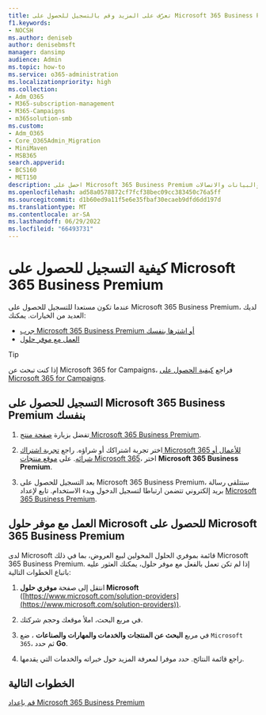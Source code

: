 ```yaml
---
title: تعرّف على المزيد وقم بالتسجيل للحصول على Microsoft 365 Business Premium.
f1.keywords:
- NOCSH
ms.author: deniseb
author: denisebmsft
manager: dansimp
audience: Admin
ms.topic: how-to
ms.service: o365-administration
ms.localizationpriority: high
ms.collection:
- Adm_O365
- M365-subscription-management
- M365-Campaigns
- m365solution-smb
ms.custom:
- Adm_O365
- Core_O365Admin_Migration
- MiniMaven
- MSB365
search.appverid:
- BCS160
- MET150
description: احصل على Microsoft 365 Business Premium حتى تتمكن من حماية شركتك من تهديدات الأمان عبر الإنترنت للأجهزة والبريد الإلكتروني والبيانات والاتصالات.
ms.openlocfilehash: ad58a0578872cf7fcf38bec09cc383450c76a5ff
ms.sourcegitcommit: d1b60ed9a11f5e6e35fbaf30ecaeb9dfd6dd197d
ms.translationtype: MT
ms.contentlocale: ar-SA
ms.lasthandoff: 06/29/2022
ms.locfileid: "66493731"
---
```

# <a name="how-to-sign-up-for-microsoft-365-business-premium"></a>كيفية التسجيل للحصول على Microsoft 365 Business Premium

عندما تكون مستعدا للتسجيل للحصول على Microsoft 365 Business Premium، لديك العديد من الخيارات. يمكنك:

- [جرب Microsoft 365 Business Premium أو اشترها بنفسك](#sign-up-for-microsoft-365-business-premium-on-your-own)
- [العمل مع موفر حلول](#work-with-a-microsoft-solution-provider-to-get-microsoft-365-business-premium)

> [!TIP]
> إذا كنت تبحث عن Microsoft 365 for Campaigns، فراجع [كيفية الحصول على Microsoft 365 for Campaigns](get-microsoft-365-campaigns.md).

## <a name="sign-up-for-microsoft-365-business-premium-on-your-own"></a>التسجيل للحصول على Microsoft 365 Business Premium بنفسك

1. تفضل بزيارة [صفحة منتج Microsoft 365 Business Premium](https://www.microsoft.com/en-us/microsoft-365/business/microsoft-365-business-premium?activetab=pivot%3aoverviewtab).

2. اختر تجربة اشتراكك أو شراؤه. راجع [تجربة اشتراك Microsoft 365 للأعمال أو شرائه](../commerce/try-or-buy-microsoft-365.md). على [موقع منتجات Microsoft 365](https://www.aka.ms/office365signup)، اختر **Microsoft 365 Business Premium**.

3. بعد التسجيل للحصول على Microsoft 365 Business Premium، ستتلقى رسالة بريد إلكتروني تتضمن ارتباطا لتسجيل الدخول وبدء الاستخدام. تابع لإعداد [Microsoft 365 Business Premium](m365bp-setup.md).

## <a name="work-with-a-microsoft-solution-provider-to-get-microsoft-365-business-premium"></a>العمل مع موفر حلول Microsoft للحصول على Microsoft 365 Business Premium

لدى Microsoft قائمة بموفري الحلول المخولين لبيع العروض، بما في ذلك Microsoft 365 Business Premium. إذا لم تكن تعمل بالفعل مع موفر حلول، يمكنك العثور عليه باتباع الخطوات التالية: 

1. انتقل إلى صفحة **موفري حلول Microsoft** ([https://www.microsoft.com/solution-providers](https://www.microsoft.com/solution-providers)).
 
2. في مربع البحث، املأ موقعك وحجم شركتك. 

3. في مربع **البحث عن المنتجات والخدمات والمهارات والصناعات** ، ضع `Microsoft 365`، ثم حدد **Go**.

4. راجع قائمة النتائج. حدد موفرا لمعرفة المزيد حول خبراته والخدمات التي يقدمها.

## <a name="next-steps"></a>الخطوات التالية

[قم بإعداد Microsoft 365 Business Premium](m365bp-setup.md)